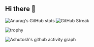 ## Hi there 👋

![Anurag's GitHub stats](https://github-readme-stats.vercel.app/api?username=sumingyd)  ![GitHub Streak](https://streak-stats.demolab.com/?user=sumingyd)

![trophy](https://github-profile-trophy.vercel.app/?username=sumingyd)

![Ashutosh's github activity graph](https://github-readme-activity-graph.vercel.app/graph?username=sumingyd)




<!--
**sumingyd/sumingyd** is a ✨ _special_ ✨ repository because its `README.md` (this file) appears on your GitHub profile.

Here are some ideas to get you started:

- 🔭 I’m currently working on ...
- 🌱 I’m currently learning ...
- 👯 I’m looking to collaborate on ...
- 🤔 I’m looking for help with ...
- 💬 Ask me about ...
- 📫 How to reach me: ...
- 😄 Pronouns: ...
- ⚡ Fun fact: ...
-->
